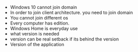 - Windows 10 cannot join domain
- In order to join client architecture. you need to join domain
- You cannot join different os
- Every computer has edition. 
- Windows Home is everyday use
- what version is needed
- version can be real setback if its behind the version
- Version of the application 
